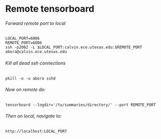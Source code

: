 # Remote tensorboard


###### Forward remote port to local
```
LOCAL_PORT=6006
REMOTE_PORT=6006
ssh -p2002 -L $LOCAL_PORT:calvin.ece.utexas.edu:$REMOTE_PORT abora@calvin.ece.utexas.edu
```

###### Kill all dead ssh connections
```
pkill -o -u abora sshd
```

###### Now on remote do:
```
tensorboard --logdir='/to/summaries/directory/' --port REMOTE_PORT
```

###### Then on local, navigate to:
```
http://localhost:LOCAL_PORT
```
